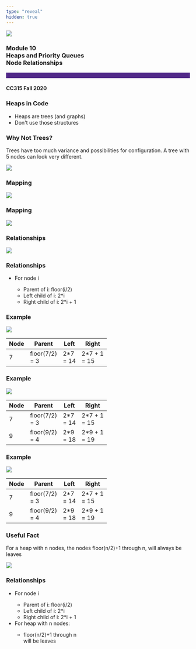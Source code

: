 ```yaml
---
type: "reveal"
hidden: true
---
```


<section>
<img class="stretch plain" src="/images/core-logo-on-white.png">
<h3> Module 10 <br> Heaps and Priority Queues <br> Node Relationships</h3>
<hr style="height:15px;color:512888;background-color:512888;">
<h4>CC315 Fall 2020</h4>
</section>

<section>
<h3>Heaps in Code</h3>
<ul>
<li>Heaps are trees (and graphs)</li>
<li>Don't use those structures</li>
</ul>
</section>

<section>
<h3>Why Not Trees?</h3>
<p>Trees have too much variance and possibilities for configuration. A tree with 5 nodes can look very different.</p>
<img class="stretch plain" src="/images/315_10.2_tree.svg">
</section>

<section>
<h3>Mapping</h3>
<img class="stretch plain" src="/images/315_10.2_map_tree.svg">
</section>

<section>
<h3>Mapping</h3>
<img class="stretch plain" src="/images/315_10.2_map_array.svg">
</section>

<section>
<h3>Relationships</h3>
<img class="stretch plain" src="/images/315_10.2_array.svg">
</section>

<section>
<h3>Relationships</h3>
<ul>
<li>For node i</li>
<ul>
<li>Parent of i: floor(i/2)</li>
<li>Left child of i: 2*i</li>
<li>Right child of i: 2*i + 1</li>
</ul>
</ul>
</section>


<section>
<h3>Example</h3>
<img class="stretch plain" src="/images/315_10.2_array.svg">

| Node | Parent | Left | Right |
| --- | --- | --- | --- |
| 7 | floor(7/2) <br/>=  3 | 2*7 <br/>= 14 | 2*7 + 1 <br/>= 15 |

</section>

<section>
<h3>Example</h3>
<img class="stretch plain" src="/images/315_10.2_array.svg">

| Node | Parent | Left | Right |
| --- | --- | --- | --- |
| 7 | floor(7/2) <br/>=  3 | 2*7 <br/>= 14 | 2*7 + 1 <br/>= 15 |
| 9 | floor(9/2) <br/>=  4 | 2*9 <br/>= 18 | 2*9 + 1 <br/>= 19 |
</section>

<section>
<h3>Example</h3>
<img class="stretch plain" src="/images/315_10.2_map_tree.svg">
<small>

| Node | Parent | Left | Right |
| --- | --- | --- | --- |
| 7 | floor(7/2) <br/>=  3 | 2*7 <br/>= 14 | 2*7 + 1 <br/>= 15 |
| 9 | floor(9/2) <br/>=  4 | 2*9 <br/>= 18 | 2*9 + 1 <br/>= 19 |

</small>
</section>

<section>
<h3>Useful Fact</h3>
<p>For a heap with n nodes, the nodes floor(n/2)+1 through n, will always be leaves</p>
<img class="stretch plain" src="/images/315_10.2_map_array.svg">
</section>

<section>
<h3>Relationships</h3>
<ul>
<li>For node i</li>
<ul>
<li>Parent of i: floor(i/2)</li>
<li>Left child of i: 2*i</li>
<li>Right child of i: 2*i + 1</li>
</ul>
<li>For heap with n nodes:</li>
<ul>
<li>floor(n/2)+1 through n <br/>will be leaves</li>
</ul>
</ul>
</section>